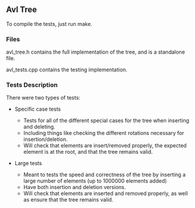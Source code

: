 ## Avl Tree

To compile the tests, just run make.

### Files

avl_tree.h contains the full implementation of the tree, and is a standalone file.

avl_tests.cpp contains the testing implementation.

### Tests Description

There were two types of tests:

- Specific case tests
    * Tests for all of the different special cases for the tree when inserting and deleting.
    * Including things like checking the different rotations necessary for insertion/deletion.
    * Will check that elements are insert/removed properly, the expected element is at the root, and that the tree remains valid.


- Large tests
    * Meant to tests the speed and correctness of the tree by inserting a large number of elements (up to 1000000 elements added)
    * Have both insertion and deletion versions.
    * Will check that elements are inserted and removed properly, as well as ensure that the tree remains valid.
